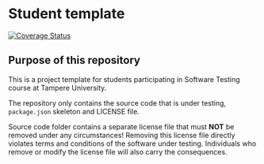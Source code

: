 # Student template

[![Coverage Status](https://coveralls.io/repos/github/viitasusi/software_testing/badge.svg?branch=main)](https://coveralls.io/github/viitasusi/software_testing?branch=main)

## Purpose of this repository

This is a project template for students participating in Software Testing course
at Tampere University.

The repository only contains the source code that is under testing, `package.json` skeleton
and LICENSE file.

Source code folder contains a separate license file that must **NOT** be removed under any circumstances!
Removing this license file directly violates terms and conditions of the software under testing.
Individuals who remove or modify the license file will also carry the consequences.